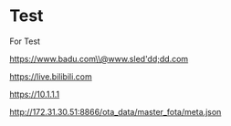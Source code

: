 # Test
For Test

https://www.badu.com\\@www.sled'dd;dd.com


https://live.bilibili.com

https://10.1.1.1

http://172.31.30.51:8866/ota_data/master_fota/meta.json
